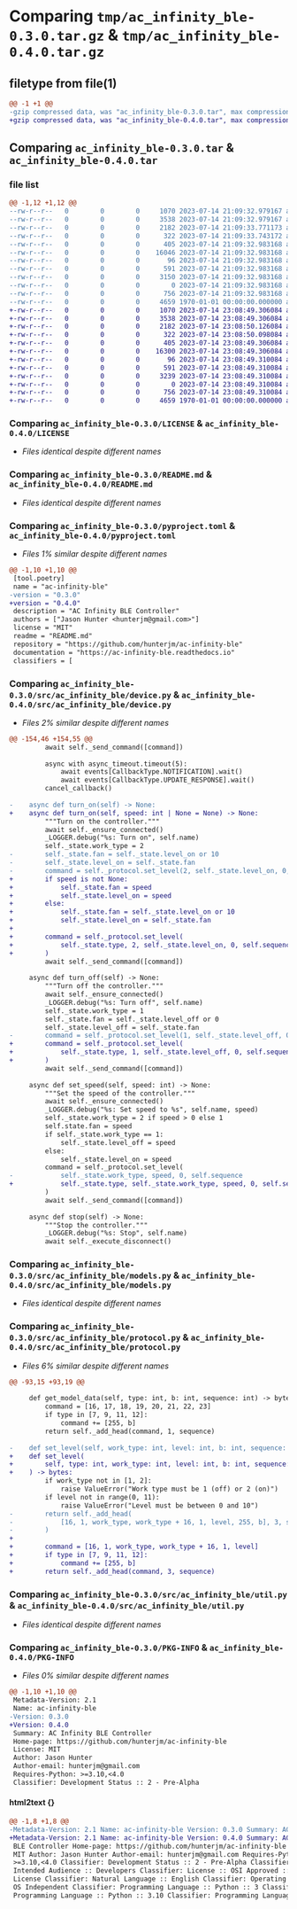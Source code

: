 # Comparing `tmp/ac_infinity_ble-0.3.0.tar.gz` & `tmp/ac_infinity_ble-0.4.0.tar.gz`

## filetype from file(1)

```diff
@@ -1 +1 @@
-gzip compressed data, was "ac_infinity_ble-0.3.0.tar", max compression
+gzip compressed data, was "ac_infinity_ble-0.4.0.tar", max compression
```

## Comparing `ac_infinity_ble-0.3.0.tar` & `ac_infinity_ble-0.4.0.tar`

### file list

```diff
@@ -1,12 +1,12 @@
--rw-r--r--   0        0        0     1070 2023-07-14 21:09:32.979167 ac_infinity_ble-0.3.0/LICENSE
--rw-r--r--   0        0        0     3538 2023-07-14 21:09:32.979167 ac_infinity_ble-0.3.0/README.md
--rw-r--r--   0        0        0     2182 2023-07-14 21:09:33.771173 ac_infinity_ble-0.3.0/pyproject.toml
--rw-r--r--   0        0        0      322 2023-07-14 21:09:33.743172 ac_infinity_ble-0.3.0/src/ac_infinity_ble/__init__.py
--rw-r--r--   0        0        0      405 2023-07-14 21:09:32.983168 ac_infinity_ble-0.3.0/src/ac_infinity_ble/const.py
--rw-r--r--   0        0        0    16046 2023-07-14 21:09:32.983168 ac_infinity_ble-0.3.0/src/ac_infinity_ble/device.py
--rw-r--r--   0        0        0       96 2023-07-14 21:09:32.983168 ac_infinity_ble-0.3.0/src/ac_infinity_ble/exceptions.py
--rw-r--r--   0        0        0      591 2023-07-14 21:09:32.983168 ac_infinity_ble-0.3.0/src/ac_infinity_ble/models.py
--rw-r--r--   0        0        0     3150 2023-07-14 21:09:32.983168 ac_infinity_ble-0.3.0/src/ac_infinity_ble/protocol.py
--rw-r--r--   0        0        0        0 2023-07-14 21:09:32.983168 ac_infinity_ble-0.3.0/src/ac_infinity_ble/py.typed
--rw-r--r--   0        0        0      756 2023-07-14 21:09:32.983168 ac_infinity_ble-0.3.0/src/ac_infinity_ble/util.py
--rw-r--r--   0        0        0     4659 1970-01-01 00:00:00.000000 ac_infinity_ble-0.3.0/PKG-INFO
+-rw-r--r--   0        0        0     1070 2023-07-14 23:08:49.306084 ac_infinity_ble-0.4.0/LICENSE
+-rw-r--r--   0        0        0     3538 2023-07-14 23:08:49.306084 ac_infinity_ble-0.4.0/README.md
+-rw-r--r--   0        0        0     2182 2023-07-14 23:08:50.126084 ac_infinity_ble-0.4.0/pyproject.toml
+-rw-r--r--   0        0        0      322 2023-07-14 23:08:50.098084 ac_infinity_ble-0.4.0/src/ac_infinity_ble/__init__.py
+-rw-r--r--   0        0        0      405 2023-07-14 23:08:49.306084 ac_infinity_ble-0.4.0/src/ac_infinity_ble/const.py
+-rw-r--r--   0        0        0    16300 2023-07-14 23:08:49.306084 ac_infinity_ble-0.4.0/src/ac_infinity_ble/device.py
+-rw-r--r--   0        0        0       96 2023-07-14 23:08:49.310084 ac_infinity_ble-0.4.0/src/ac_infinity_ble/exceptions.py
+-rw-r--r--   0        0        0      591 2023-07-14 23:08:49.310084 ac_infinity_ble-0.4.0/src/ac_infinity_ble/models.py
+-rw-r--r--   0        0        0     3239 2023-07-14 23:08:49.310084 ac_infinity_ble-0.4.0/src/ac_infinity_ble/protocol.py
+-rw-r--r--   0        0        0        0 2023-07-14 23:08:49.310084 ac_infinity_ble-0.4.0/src/ac_infinity_ble/py.typed
+-rw-r--r--   0        0        0      756 2023-07-14 23:08:49.310084 ac_infinity_ble-0.4.0/src/ac_infinity_ble/util.py
+-rw-r--r--   0        0        0     4659 1970-01-01 00:00:00.000000 ac_infinity_ble-0.4.0/PKG-INFO
```

### Comparing `ac_infinity_ble-0.3.0/LICENSE` & `ac_infinity_ble-0.4.0/LICENSE`

 * *Files identical despite different names*

### Comparing `ac_infinity_ble-0.3.0/README.md` & `ac_infinity_ble-0.4.0/README.md`

 * *Files identical despite different names*

### Comparing `ac_infinity_ble-0.3.0/pyproject.toml` & `ac_infinity_ble-0.4.0/pyproject.toml`

 * *Files 1% similar despite different names*

```diff
@@ -1,10 +1,10 @@
 [tool.poetry]
 name = "ac-infinity-ble"
-version = "0.3.0"
+version = "0.4.0"
 description = "AC Infinity BLE Controller"
 authors = ["Jason Hunter <hunterjm@gmail.com>"]
 license = "MIT"
 readme = "README.md"
 repository = "https://github.com/hunterjm/ac-infinity-ble"
 documentation = "https://ac-infinity-ble.readthedocs.io"
 classifiers = [
```

### Comparing `ac_infinity_ble-0.3.0/src/ac_infinity_ble/device.py` & `ac_infinity_ble-0.4.0/src/ac_infinity_ble/device.py`

 * *Files 2% similar despite different names*

```diff
@@ -154,46 +154,55 @@
         await self._send_command([command])
 
         async with async_timeout.timeout(5):
             await events[CallbackType.NOTIFICATION].wait()
             await events[CallbackType.UPDATE_RESPONSE].wait()
         cancel_callback()
 
-    async def turn_on(self) -> None:
+    async def turn_on(self, speed: int | None = None) -> None:
         """Turn on the controller."""
         await self._ensure_connected()
         _LOGGER.debug("%s: Turn on", self.name)
         self._state.work_type = 2
-        self._state.fan = self._state.level_on or 10
-        self._state.level_on = self._state.fan
-        command = self._protocol.set_level(2, self._state.level_on, 0, self.sequence)
+        if speed is not None:
+            self._state.fan = speed
+            self._state.level_on = speed
+        else:
+            self._state.fan = self._state.level_on or 10
+            self._state.level_on = self._state.fan
+
+        command = self._protocol.set_level(
+            self._state.type, 2, self._state.level_on, 0, self.sequence
+        )
         await self._send_command([command])
 
     async def turn_off(self) -> None:
         """Turn off the controller."""
         await self._ensure_connected()
         _LOGGER.debug("%s: Turn off", self.name)
         self._state.work_type = 1
         self._state.fan = self._state.level_off or 0
         self._state.level_off = self._state.fan
-        command = self._protocol.set_level(1, self._state.level_off, 0, self.sequence)
+        command = self._protocol.set_level(
+            self._state.type, 1, self._state.level_off, 0, self.sequence
+        )
         await self._send_command([command])
 
     async def set_speed(self, speed: int) -> None:
         """Set the speed of the controller."""
         await self._ensure_connected()
         _LOGGER.debug("%s: Set speed to %s", self.name, speed)
         self._state.work_type = 2 if speed > 0 else 1
         self.state.fan = speed
         if self._state.work_type == 1:
             self._state.level_off = speed
         else:
             self._state.level_on = speed
         command = self._protocol.set_level(
-            self._state.work_type, speed, 0, self.sequence
+            self._state.type, self._state.work_type, speed, 0, self.sequence
         )
         await self._send_command([command])
 
     async def stop(self) -> None:
         """Stop the controller."""
         _LOGGER.debug("%s: Stop", self.name)
         await self._execute_disconnect()
```

### Comparing `ac_infinity_ble-0.3.0/src/ac_infinity_ble/models.py` & `ac_infinity_ble-0.4.0/src/ac_infinity_ble/models.py`

 * *Files identical despite different names*

### Comparing `ac_infinity_ble-0.3.0/src/ac_infinity_ble/protocol.py` & `ac_infinity_ble-0.4.0/src/ac_infinity_ble/protocol.py`

 * *Files 6% similar despite different names*

```diff
@@ -93,15 +93,19 @@
 
     def get_model_data(self, type: int, b: int, sequence: int) -> bytes:
         command = [16, 17, 18, 19, 20, 21, 22, 23]
         if type in [7, 9, 11, 12]:
             command += [255, b]
         return self._add_head(command, 1, sequence)
 
-    def set_level(self, work_type: int, level: int, b: int, sequence: int) -> bytes:
+    def set_level(
+        self, type: int, work_type: int, level: int, b: int, sequence: int
+    ) -> bytes:
         if work_type not in [1, 2]:
             raise ValueError("Work type must be 1 (off) or 2 (on)")
         if level not in range(0, 11):
             raise ValueError("Level must be between 0 and 10")
-        return self._add_head(
-            [16, 1, work_type, work_type + 16, 1, level, 255, b], 3, sequence
-        )
+
+        command = [16, 1, work_type, work_type + 16, 1, level]
+        if type in [7, 9, 11, 12]:
+            command += [255, b]
+        return self._add_head(command, 3, sequence)
```

### Comparing `ac_infinity_ble-0.3.0/src/ac_infinity_ble/util.py` & `ac_infinity_ble-0.4.0/src/ac_infinity_ble/util.py`

 * *Files identical despite different names*

### Comparing `ac_infinity_ble-0.3.0/PKG-INFO` & `ac_infinity_ble-0.4.0/PKG-INFO`

 * *Files 0% similar despite different names*

```diff
@@ -1,10 +1,10 @@
 Metadata-Version: 2.1
 Name: ac-infinity-ble
-Version: 0.3.0
+Version: 0.4.0
 Summary: AC Infinity BLE Controller
 Home-page: https://github.com/hunterjm/ac-infinity-ble
 License: MIT
 Author: Jason Hunter
 Author-email: hunterjm@gmail.com
 Requires-Python: >=3.10,<4.0
 Classifier: Development Status :: 2 - Pre-Alpha
```

#### html2text {}

```diff
@@ -1,8 +1,8 @@
-Metadata-Version: 2.1 Name: ac-infinity-ble Version: 0.3.0 Summary: AC Infinity
+Metadata-Version: 2.1 Name: ac-infinity-ble Version: 0.4.0 Summary: AC Infinity
 BLE Controller Home-page: https://github.com/hunterjm/ac-infinity-ble License:
 MIT Author: Jason Hunter Author-email: hunterjm@gmail.com Requires-Python:
 >=3.10,<4.0 Classifier: Development Status :: 2 - Pre-Alpha Classifier:
 Intended Audience :: Developers Classifier: License :: OSI Approved :: MIT
 License Classifier: Natural Language :: English Classifier: Operating System ::
 OS Independent Classifier: Programming Language :: Python :: 3 Classifier:
 Programming Language :: Python :: 3.10 Classifier: Programming Language ::
```

